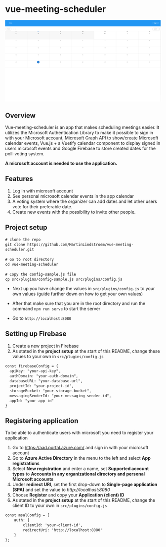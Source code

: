 # vue-meeting-scheduler
![Calendar](./src/assets/meeting-scheduler.png)

## Overview
Vue-meeting-scheduler is an app that makes scheduling meetings easier. It utilizes the Microsoft Authentication Library to make it possible to sign in with your Microsoft account, Microsoft Graph API to show/create Microsoft calendar events, Vue.js + a Vuetify calendar component to display signed in users microsoft events and Google Firebase to store created dates for the poll-voting system.

**A microsoft account is needed to use the application.**

## Features
1. Log in with microsoft account
2. See personal microsoft calendar events in the app calendar
3. A voting system where the organizer can add dates and let other users vote for their preferable date.
4. Create new events with the possibility to invite other people.

## Project setup
```
# clone the repo
git clone https://github.com/MartinLindstroem/vue-meeting-scheduler.git

# Go to root directory
cd vue-meeting-scheduler

# Copy the config-sample.js file
cp src/plugins/config-sample.js src/plugins/config.js
```

* Next up you have change the values in `src/plugins/config.js` to your own values (guide further down on how to get your own values)

* After that make sure that you are in the root directory and run the command `npm run serve` to start the server

* Go to `http://localhost:8080`

## Setting up Firebase
1. Create a new project in Firebase
2. As stated in the **project setup** at the start of this README, change these values to your own in `src/plugins/config.js`
```
const firebaseConfig = {
  apiKey: "your-api-key",
  authDomain: "your-auth-domain",
  databaseURL: "your-database-url",
  projectId: "your-project-id",
  storageBucket: "your-storage-bucket",
  messagingSenderId: "your-messaging-sender-id",
  appId: "your-app-id"
}
```

## Registering application
To be able to authenticate users with microsoft you need to register your application

1. Go to https://aad.portal.azure.com/ and sign in with your microsoft account
2. Go to **Azure Active Directory** in the menu to the left and select **App registrations**
3. Select **New registration** and enter a name, set **Supported account types** to **Accounts in any organizational directory and personal Microsoft accounts**
4. Under **redirect URI**, set the first drop-down to **Single-page application (SPA)** and set the value to *http://localhost:8080*
5. Choose **Register** and copy your **Application (client) ID**
6. As stated in the **project setup** at the start of this README, change the client ID to your own in `src/plugins/config.js` 
```
const msalConfig = {
    auth: {
        clientId: 'your-client-id',
        redirectUri: 'http://localhost:8080'
    }
};
```
